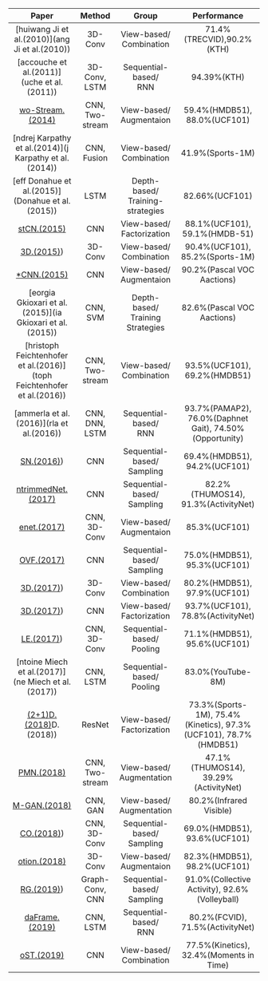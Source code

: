 |Paper | Method | Group | Performance  |
|:---:|:---:|:---:|:---:|
|[huiwang Ji et al.(2010)](ang Ji et al.(2010))| 3D-Conv | View-based/<br/>Combination | 71.4\%(TRECVID),90.2\%(KTH)  |
|[accouche et al.(2011)](uche et al.(2011))| 3D-Conv, LSTM | Sequential-based/<br/>RNN | 94.39\%(KTH)  |
|[wo-Stream.(2014)](tream.(2014))| CNN, Two-stream | View-based/<br/>Augmentaion | 59.4\%(HMDB51), 88.0\%(UCF101)  |
|[ndrej Karpathy et al.(2014)](j Karpathy et al.(2014))| CNN, Fusion | View-based/<br/>Combination | 41.9\%(Sports-1M)  |
|[eff Donahue et al.(2015)](Donahue et al.(2015))| LSTM | Depth-based/<br/>Training-strategies | 82.66\%(UCF101)  |
|[stCN.(2015)](.(2015))| CNN | View-based/<br/>Factorization | 88.1\%(UCF101), 59.1\%(HMDB-51)  |
|[3D.(2015)](2015))| 3D-Conv | View-based/<br/>Combination | 90.4\%(UCF101), 85.2\%(Sports-1M)  |
|[*CNN.(2015)](.(2015))| CNN | View-based/<br/>Augmentaion |  90.2\%(Pascal VOC Aactions) |
|[eorgia Gkioxari et al.(2015)](ia Gkioxari et al.(2015))| CNN, SVM | Depth-based/<br/>Training Strategies | 82.6\%(Pascal VOC Aactions)  |
|[hristoph Feichtenhofer et al.(2016)](toph Feichtenhofer et al.(2016))| CNN, Two-stream | View-based/<br/>Combination | 93.5\%(UCF101), 69.2\%(HMDB51)  |
|[ammerla et al.(2016)](rla et al.(2016))| CNN, DNN, LSTM | Sequential-based/<br/>RNN | 93.7\%(PAMAP2), 76.0\%(Daphnet Gait), 74.50\%(Opportunity)  |
|[SN.(2016)](2016))| CNN | Sequential-based/<br/>Sampling | 69.4\%(HMDB51), 94.2\%(UCF101)  |
|[ntrimmedNet.(2017)](mmedNet.(2017))| CNN | Sequential-based/<br/>Sampling | 82.2\%(THUMOS14), 91.3\%(ActivityNet)  |
|[enet.(2017)](.(2017))| CNN, 3D-Conv | View-based/<br/>Augmentaion | 85.3\%(UCF101)  |
|[OVF.(2017)]((2017))| CNN | Sequential-based/<br/>Sampling | 75.0\%(HMDB51), 95.3\%(UCF101)  |
|[3D.(2017)](2017))| 3D-Conv | View-based/<br/>Combination | 80.2\%(HMDB51), 97.9\%(UCF101)  |
|[3D.(2017)](2017))| CNN | View-based/<br/>Factorization | 93.7\%(UCF101), 78.8\%(ActivityNet)  |
|[LE.(2017)](2017))| CNN, 3D-Conv | Sequential-based/<br/>Pooling | 71.1\%(HMDB51), 95.6\%(UCF101)  |
|[ntoine Miech et al.(2017)](ne Miech et al.(2017))| CNN, LSTM | Sequential-based/<br/>Pooling | 83.0\%(YouTube-8M)  |
|[(2+1)D.(2018)]()D.(2018))| ResNet | View-based/<br/>Factorization | 73.3\%(Sports-1M), 75.4\%(Kinetics), 97.3\%(UCF101), 78.7\%(HMDB51)  |
|[PMN.(2018)]((2018))| CNN, Two-stream | View-based/<br/>Augmentation | 47.1\%(THUMOS14), 39.29\%(ActivityNet)  |
|[M-GAN.(2018)](N.(2018))| CNN, GAN | View-based/<br/>Augmentation | 80.2\%(Infrared Visible)  |
|[CO.(2018)](2018))| CNN, 3D-Conv | Sequential-based/<br/>Sampling | 69.0\%(HMDB51), 93.6\%(UCF101)  |
|[otion.(2018)](n.(2018))| 3D-Conv | View-based/<br/>Augmentaion | 82.3\%(HMDB51), 98.2\%(UCF101)  |
|[RG.(2019)](2019))| Graph-Conv, CNN | Sequential-based/<br/>Sampling | 91.0\%(Collective Activity), 92.6\%(Volleyball)  |
|[daFrame.(2019)](ame.(2019))| CNN, LSTM | Sequential-based/<br/>RNN | 80.2\%(FCVID), 71.5\%(ActivityNet)  |
|[oST.(2019)]((2019))| CNN | View-based/<br/>Combination | 77.5\%(Kinetics), 32.4\%(Moments in Time)  |

